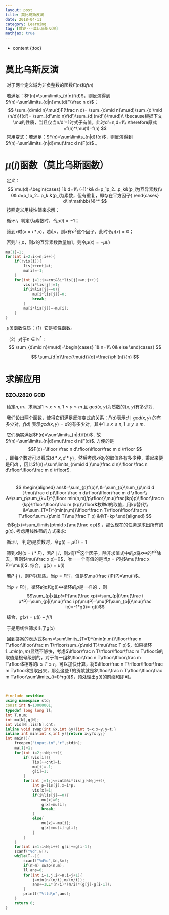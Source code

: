 ```yaml
---
layout: post
title: 莫比乌斯反演
date: 2018-04-11
category: Learning
tag: [数论---莫比乌斯反演]
mathjax: true
---
```

* content
{:toc}
# 莫比乌斯反演

​	对于两个定义域为非负整数的函数$F(n)$和$f(n)$

​	若满足：$F(n)=\sum\limits_{d|n}f(d)$，则反演得到$f(n)=\sum\limits_{d|n}\mu(d)F(\frac n d)$；
$$
\sum_{d\mid n}\mu(d)F(\frac n d)=
\sum_{d\mid n}\mu(d)\sum_{d'\mid (n/d)}f(d')=
\sum_{d'\mid n}f(d')\sum_{d|(n/d')}\mu(d)\\
\because根据下文\mu的性质，当且仅当n/d'=1时式子有值，此时d'=n,d=1\\
\therefore原式=f(n)*\mu(1)=f(n)
$$
​	常用变式：若满足：$F(n)=\sum\limits_{n|d}f(d)$，则反演得到$f(n)=\sum\limits_{n|d}\mu(\frac d n)F(d)$ 。





# $\mu(i)$函数（莫比乌斯函数）

​	定义：
$$
\mu(d)=\begin{cases}
1& d=1\\
(-1)^k& d=p_1p_2...p_k&(p_i为互异素数)\\
0& d=p_1p_2...p_k &(p_i为素数，但有重复，即存在平方因子)
\end{cases} d\in\mathbb{N}^*
$$
​	按照定义用线性筛来求解：

​		循环$i$，判定$i$为素数时，令$\mu(i)=-1$；

​		筛到$x$时($x=i*p$)，若$i|p$，则$x$有$p^2$这个因子，此时令$\mu(x)=0$；

​		否则$i\nmid p$，则$x$的互异素数数量加1，则令$\mu(x)=-\mu(i)$

```c++
mu[1]=1;
for(int i=2;i<=n;i++){
	if(!vis[i]){
		lis[++cnt]=i;
		mu[i]=-1;
	}
	for(int j=1;j<=cnt&&i*lis[j]<=n;j++){
		vis[i*lis[j]]=1;
		if(i%lis[j]==0){
			mu[i*lis[j]]=0;
			break;
		}
		mu[i*lis[j]]=-mu[i];
	}
}
```



​	$\mu(i)$函数性质：（1）它是积性函数。

​				   （2）对于$n\in\mathbb{N}^*$：
$$
\sum_{d\mid n}\mu(d)=\begin{cases}
1& n=1\\
0& else
\end{cases}
$$

$$
\sum_{d|n}\frac{\mu(d)}{d}=\frac{\phi(n)}{n}
$$







# 求解应用

### BZOJ2820 GCD

​	给定$n,m$，求满足$1\le x\le n,1\le y\le m$ 且 $gcd(x,y)$为质数的$(x,y)$有多少对.

​	我们设出两个函数，使得它们满足反演变式的关系：$F(d)$表示$d\mid gcd(x,y)$ 的有多少对，$f(d)$ 表示$gcd(x,y)=d$的有多少对，其中$1\le x\le n,1\le y\le m$. 

​	它们确实满足$F(n)=\sum\limits_{n|d}f(d)$  . 故$f(n)=\sum\limits_{n|d}\mu(\frac d n)F(d)$.   方便的是$$F(d)=\lfloor \frac n d\rfloor\lfloor\frac m d \rfloor $$，即每个数对可以看成$(d*x,d*y)$，然后考虑$x$和$y$的取值各有多少种，乘起来便是$F(d)$ ，因此$f(n)=\sum\limits_{n\mid d }\mu(\frac d n)\lfloor \frac n d\rfloor\lfloor\frac m d \rfloor$.

​	
$$
\begin{aligned}
ans&=\sum_{p}f(p)\\
&=\sum_{p}\sum_{p\mid d }\mu(\frac d p)\lfloor \frac n d\rfloor\lfloor\frac m d \rfloor\\
&=\sum_p\sum_{k=1}^{\lfloor min(n,m)/p\rfloor}\mu(\frac{kp}p)\lfloor\frac n {kp}\rfloor\lfloor\frac m {kp}\rfloor&枚举d的取值，用kp替代\\  
&=\sum_{T=1}^{min(n,m)}\lfloor\frac n T\rfloor\lfloor\frac m T\rfloor\sum_{p\mid T}\mu(\frac T p) &令T=kp
\end{aligned}
$$
​	令$g(x)=\sum_\limits{p\mid x}\mu(\frac x p)$ ，那么现在的任务是求出所有的$g(x)$.  考虑用线性筛的方式来求:

​  			循环$i$， 判定$i$是质数时，令$g(i)=\mu(1)=1$

​			筛到$x$时($x=i*P$)，若$P\mid i$，则$x$有$P^2$这个因子，除非求值式中的$p$将$x$中的$P^2$除去，否则$\mu(\frac x p)=0$，唯一一个有值的是当$p=P$时$\mu(\frac x P)=\mu(i)$.  综合，$g(x)=\mu(i)$

​			若$P\nmid i$，则$P$与$i$互质。当$p=P$时，值是$\mu(\frac {iP}P)=\mu(i)$。

​								当$p\ne P$时，循环的$p$和g(i)中循环的$p$是一样的 ，则$$\sum_{p|x且p!=P}\mu(\frac xp)=\sum_{p|i}\mu(\frac i p*P)=\sum_{p|i}\mu(\frac i p)\mu(P)=\mu(P)\sum_{p|i}\mu(\frac ip)=-1*g(i)=-g(i)$$

​			综合，$g(x)=\mu(i)-f(i)$

​	于是用线性筛求出了$g(x)$

​	回到答案的表达式$ans=\sum\limits_{T=1}^{min(n,m)}\lfloor\frac n T\rfloor\lfloor\frac m T\rfloor\sum_{p\mid T}\mu(\frac T p)$，如果循环$1...min(n,m)$显然不够快，考虑$\lfloor\frac n T\rfloor\lfloor\frac m T\rfloor$的取值是根号级别的，对于每一组$\lfloor\frac n T\rfloor\lfloor\frac m T\rfloor$相等的$l\leq T\leq r$，可以加快计算，将$\lfloor\frac n T\rfloor\lfloor\frac m T\rfloor$提取出来，那么这些$T$的贡献就是$\lfloor\frac n T\rfloor\lfloor\frac m T\rfloor\sum\limits_{i=l}^rg(i)$，预处理出$g(i)$的前缀和即可。

​	

```c++
#include <cstdio>
using namespace std;
const int N=10000001;
typedef long long ll;
int T,n,m;
int mu[N],g[N];
int vis[N],lis[N],cnt;
inline void swap(int &x,int &y){int t=x;x=y;y=t;}
inline int min(int x,int y){return x<y?x:y;}
int main(){
	freopen("input.in","r",stdin);
	mu[1]=1;
	for(int i=2;i<N;i++){
		if(!vis[i]){
			lis[++cnt]=i;
			mu[i]=-1;
			g[i]=1;
		}
		for(int j=1;j<=cnt&&i*lis[j]<N;j++){
			int p=lis[j],x=i*p;
			vis[x]=1;
			if(i%lis[j]==0){
				mu[x]=0;
				g[x]=mu[i];
				break;
			}
			else{
				mu[x]=-mu[i];
				g[x]=mu[i]-g[i];
			}
		}
	}
	for(int i=1;i<N;i++) g[i]+=g[i-1];
	scanf("%d",&T);
	while(T--){
		scanf("%d%d",&n,&m);
		if(n>m) swap(n,m);
		ll ans=0;
		for(int i=1,j;i<=n;i=j+1){
			j=min(n/(n/i),m/(m/i));
			ans+=1LL*(n/i)*(m/i)*(g[j]-g[i-1]);
		}
		printf("%lld\n",ans);
	}
	return 0;
}
```



